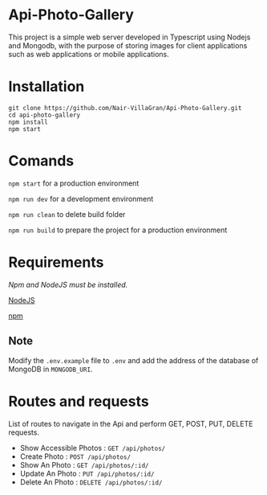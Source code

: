 # Api-Photo-Gallery

This project is a simple web server developed in Typescript using Nodejs and Mongodb, with the purpose of storing images for client applications such as web applications or mobile applications.

# Installation

```
git clone https://github.com/Nair-VillaGran/Api-Photo-Gallery.git
cd api-photo-gallery
npm install
npm start
```


# Comands

`npm start` for a production environment

`npm run dev` for a development environment

`npm run clean` to delete build folder

`npm run build` to prepare the project for a production environment


# Requirements

_Npm and NodeJS must be installed._

[NodeJS](https://nodejs.org/)

[npm](https://www.npmjs.com/)

## Note

Modify the `.env.example` file to `.env` and add the address of the database of MongoDB in `MONGODB_URI`.


# Routes and requests

List of routes to navigate in the Api and perform GET, POST, PUT, DELETE requests.

* Show Accessible Photos : `GET /api/photos/`
* Create Photo : `POST /api/photos/`
* Show An Photo : `GET /api/photos/:id/`
* Update An Photo : `PUT /api/photos/:id/`
* Delete An Photo : `DELETE /api/photos/:id/`
